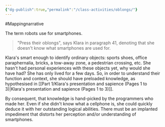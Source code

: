 ```yaml
---
{"dg-publish":true,"permalink":"/class-activities/oblongs/"}
---
```


#Mappingnarrative 

The term robots use for smartphones.

> "Press their oblongs", says Klara in paragraph 41, denoting that she doesn't know what smartphones are used for.

Klara's smart enough to identify ordinary objects: sports shoes, office paraphernalia, bricks, a tow-away zone, a pedestrian crossing, etc. She hasn't had personal experiences with these objects yet, why would she have had? She has only lived for a few days. So, in order to understand their function and context, she should have preloaded knowledge, as hypothesised in [[Part 1/Klara's presentation and sapience  (Pages 1 to 3)\|Klara's presentation and sapience  (Pages 1 to 3)]].

By consequent, that knowledge is hand-picked by the programmers who made her. Even if she didn't know what a cellphone is, she could quickly deduce it with her outstanding logical abilities. There must be an implanted impediment that distorts her perception and/or understanding of smartphones.